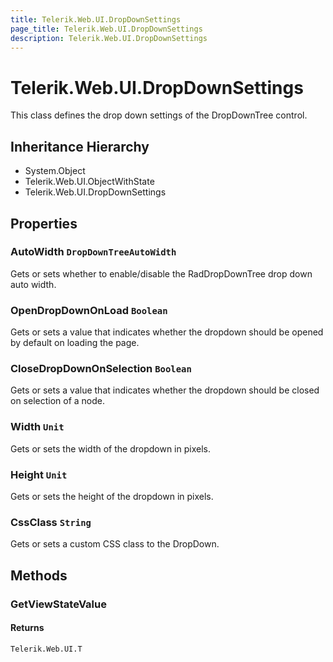 ```yaml
---
title: Telerik.Web.UI.DropDownSettings
page_title: Telerik.Web.UI.DropDownSettings
description: Telerik.Web.UI.DropDownSettings
---
```


# Telerik.Web.UI.DropDownSettings

This class defines the drop down settings of the DropDownTree control.

## Inheritance Hierarchy

* System.Object
* Telerik.Web.UI.ObjectWithState
* Telerik.Web.UI.DropDownSettings

## Properties

###  AutoWidth `DropDownTreeAutoWidth`

Gets or sets whether to enable/disable the RadDropDownTree drop down auto width.

###  OpenDropDownOnLoad `Boolean`

Gets or sets a value that indicates whether the dropdown should
            be opened by default on loading the page.

###  CloseDropDownOnSelection `Boolean`

Gets or sets a value that indicates whether the dropdown should
            be closed on selection of a node.

###  Width `Unit`

Gets or sets the width of the dropdown in pixels.

###  Height `Unit`

Gets or sets the height of the dropdown in pixels.

###  CssClass `String`

Gets or sets a custom CSS class to the DropDown.

## Methods

###  GetViewStateValue

#### Returns

`Telerik.Web.UI.T` 

